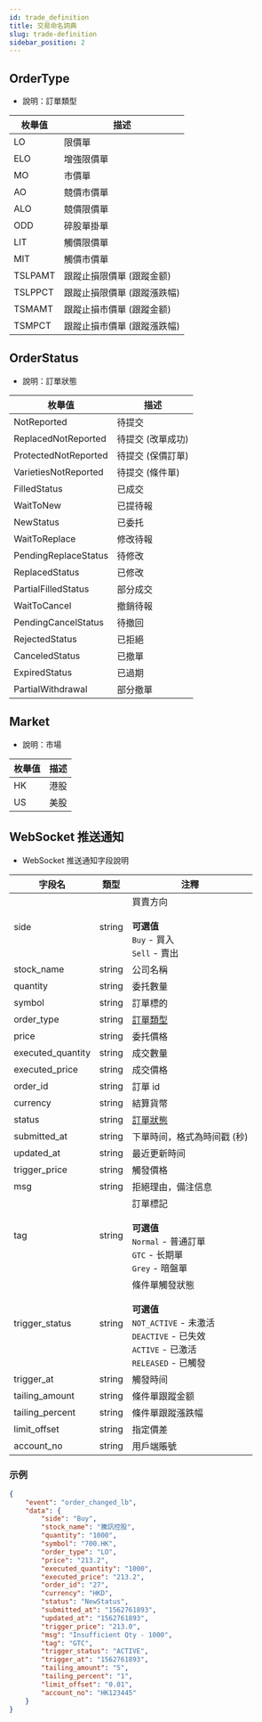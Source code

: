 ```yaml
---
id: trade_definition
title: 交易命名詞典
slug: trade-definition
sidebar_position: 2
---
```


## OrderType

- 說明：訂單類型

| 枚舉值  | 描述                        |
| ------- | --------------------------- |
| LO      | 限價單                      |
| ELO     | 增強限價單                  |
| MO      | 市價單                      |
| AO      | 競價市價單                  |
| ALO     | 競價限價單                  |
| ODD     | 碎股單掛單                  |
| LIT     | 觸價限價單                  |
| MIT     | 觸價市價單                  |
| TSLPAMT | 跟蹤止損限價單 (跟蹤金额)   |
| TSLPPCT | 跟蹤止損限價單 (跟蹤漲跌幅) |
| TSMAMT  | 跟蹤止損市價單 (跟蹤金额)   |
| TSMPCT  | 跟蹤止損市價單 (跟蹤漲跌幅) |

## OrderStatus

- 說明：訂單狀態

| 枚舉值               | 描述              |
| -------------------- | ----------------- |
| NotReported          | 待提交            |
| ReplacedNotReported  | 待提交 (改單成功) |
| ProtectedNotReported | 待提交 (保價訂單) |
| VarietiesNotReported | 待提交 (條件單)   |
| FilledStatus         | 已成交            |
| WaitToNew            | 已提待報          |
| NewStatus            | 已委托            |
| WaitToReplace        | 修改待報          |
| PendingReplaceStatus | 待修改            |
| ReplacedStatus       | 已修改            |
| PartialFilledStatus  | 部分成交          |
| WaitToCancel         | 撤銷待報          |
| PendingCancelStatus  | 待撤回            |
| RejectedStatus       | 已拒絕            |
| CanceledStatus       | 已撤單            |
| ExpiredStatus        | 已過期            |
| PartialWithdrawal    | 部分撤單          |

## Market

- 說明：市場

| 枚舉值 | 描述 |
| ------ | ---- |
| HK     | 港股 |
| US     | 美股 |

## WebSocket 推送通知

- WebSocket 推送通知字段說明

| 字段名            | 類型   | 注釋                                                                                                                                   |
| ----------------- | ------ | -------------------------------------------------------------------------------------------------------------------------------------- |
| side              | string | 買賣方向<br/><br/>**可選值**<br/>`Buy` - 買入<br />`Sell` - 賣出                                                                       |
| stock_name        | string | 公司名稱                                                                                                                               |
| quantity          | string | 委托數量                                                                                                                               |
| symbol            | string | 訂單標的                                                                                                                               |
| order_type        | string | [訂單類型](./trade-definition#ordertype)                                                                                               |
| price             | string | 委托價格                                                                                                                               |
| executed_quantity | string | 成交數量                                                                                                                               |
| executed_price    | string | 成交價格                                                                                                                               |
| order_id          | string | 訂單 id                                                                                                                                |
| currency          | string | 結算貨幣                                                                                                                               |
| status            | string | [訂單狀態](./trade-definition#orderstatus)                                                                                             |
| submitted_at      | string | 下單時间，格式為時间戳 (秒)                                                                                                            |
| updated_at        | string | 最近更新時间                                                                                                                           |
| trigger_price     | string | 觸發價格                                                                                                                               |
| msg               | string | 拒絕理由，備注信息                                                                                                                     |
| tag               | string | 訂單標記<br/><br/>**可選值**<br/>`Normal` - 普通訂單<br />`GTC` - 长期單<br />`Grey` - 暗盤單                                          |
| trigger_status    | string | 條件單觸發狀態<br/><br/>**可選值**<br/>`NOT_ACTIVE` - 未激活 <br />`DEACTIVE` - 已失效<br />`ACTIVE` - 已激活<br />`RELEASED` - 已觸發 |
| trigger_at        | string | 觸發時间                                                                                                                               |
| tailing_amount    | string | 條件單跟蹤金额                                                                                                                         |
| tailing_percent   | string | 條件單跟蹤漲跌幅                                                                                                                       |
| limit_offset      | string | 指定價差                                                                                                                               |
| account_no        | string | 用戶端賬號                                                                                                                             |

### 示例

```JSON
{
	"event": "order_changed_lb",
	"data": {
		"side": "Buy",
		"stock_name": "騰訊控股",
		"quantity": "1000",
		"symbol": "700.HK",
		"order_type": "LO",
		"price": "213.2",
		"executed_quantity": "1000",
		"executed_price": "213.2",
		"order_id": "27",
		"currency": "HKD",
		"status": "NewStatus",
		"submitted_at": "1562761893",
		"updated_at": "1562761893",
		"trigger_price": "213.0",
		"msg": "Insufficient Qty - 1000",
		"tag": "GTC",
		"trigger_status": "ACTIVE",
		"trigger_at": "1562761893",
		"tailing_amount": "5",
		"tailing_percent": "1",
		"limit_offset": "0.01",
		"account_no": "HK123445"
	}
}
```
